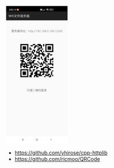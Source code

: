 
<img src="images/1.jpg" width="33.333%">

* https://github.com/yhirose/cpp-httplib
* https://github.com/ricmoo/QRCode
